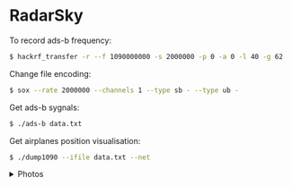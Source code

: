 # RadarSky

To record ads-b frequency:
```bash
$ hackrf_transfer -r --f 1090000000 -s 2000000 -p 0 -a 0 -l 40 -g 62
```

Change file encoding:
```bash
$ sox --rate 2000000 --channels 1 --type sb - --type ub -
```

Get ads-b sygnals:
```bash
$ ./ads-b data.txt
```

Get airplanes position visualisation:
```bash
$ ./dump1090 --ifile data.txt --net
```


<details>
           <summary>Photos</summary>
           <p>
           <img src="https://github.com/Zebra64/RadarSky/assets/75133897/d5c90803-240f-4fc6-8fd5-7fadc95327e8"></img>
           </p>
</details>
